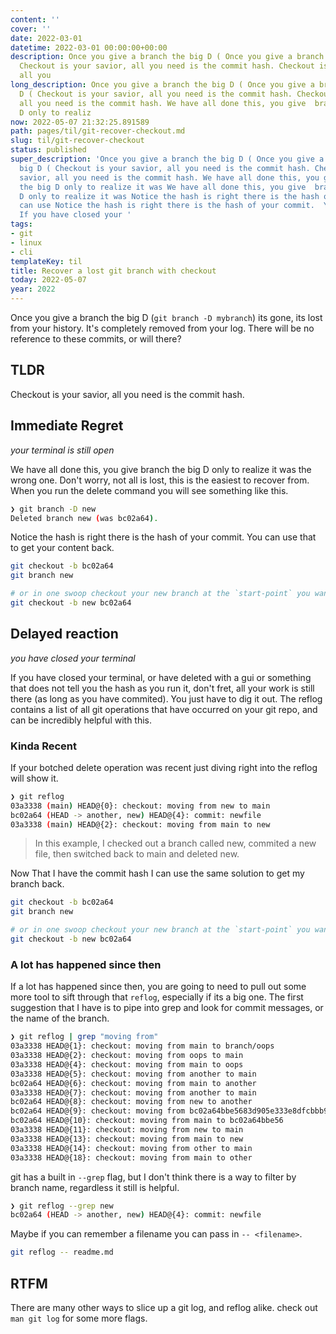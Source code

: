 ```yaml
---
content: ''
cover: ''
date: 2022-03-01
datetime: 2022-03-01 00:00:00+00:00
description: Once you give a branch the big D ( Once you give a branch the big D (
  Checkout is your savior, all you need is the commit hash. Checkout is your savior,
  all you
long_description: Once you give a branch the big D ( Once you give a branch the big
  D ( Checkout is your savior, all you need is the commit hash. Checkout is your savior,
  all you need is the commit hash. We have all done this, you give  branch the big
  D only to realiz
now: 2022-05-07 21:32:25.891589
path: pages/til/git-recover-checkout.md
slug: til/git-recover-checkout
status: published
super_description: 'Once you give a branch the big D ( Once you give a branch the
  big D ( Checkout is your savior, all you need is the commit hash. Checkout is your
  savior, all you need is the commit hash. We have all done this, you give  branch
  the big D only to realize it was We have all done this, you give  branch the big
  D only to realize it was Notice the hash is right there is the hash of your commit.  You
  can use Notice the hash is right there is the hash of your commit.  You can use
  If you have closed your '
tags:
- git
- linux
- cli
templateKey: til
title: Recover a lost git branch with checkout
today: 2022-05-07
year: 2022
---
```


Once you give a branch the big D (`git branch -D mybranch`) its gone,
its lost from your history.  It's completely removed from your log.
There will be no reference to these commits, or will there?

## TLDR

Checkout is your savior, all you need is the commit hash.

## Immediate Regret
_your terminal is still open_

We have all done this, you give  branch the big D only to realize it was
the wrong one.  Don't worry, not all is lost, this is the easiest to
recover from.  When you run the delete command you will see something
like this.


``` bash
❯ git branch -D new
Deleted branch new (was bc02a64).
```

Notice the hash is right there is the hash of your commit.  You can use
that to get your content back.

``` bash
git checkout -b bc02a64
git branch new

# or in one swoop checkout your new branch at the `start-point` you want
git checkout -b new bc02a64
```

## Delayed reaction
_you have closed your terminal_

If you have closed your terminal, or have deleted with a gui or
something that does not tell you the hash as you run it, don't fret, all
your work is still there (as long as you have commited).  You just have
to dig it out.  The reflog contains a list of all git operations that
have occurred on your git repo, and can be incredibly helpful with this.

### Kinda Recent

If your botched delete operation was recent just diving right into the
reflog will show it.

``` bash
❯ git reflog
03a3338 (main) HEAD@{0}: checkout: moving from new to main
bc02a64 (HEAD -> another, new) HEAD@{4}: commit: newfile
03a3338 (main) HEAD@{2}: checkout: moving from main to new
```

> In this example, I checked out a branch called new, commited a new
> file, then switched back to main and deleted new.

Now That I have the commit hash I can use the same solution to get my
branch back.

``` bash
git checkout -b bc02a64
git branch new

# or in one swoop checkout your new branch at the `start-point` you want
git checkout -b new bc02a64
```

### A lot has happened since then

If a lot has happened since then, you are going to need to pull out some
more tool to sift through that `reflog`, especially if its a big one.
The first suggestion that I have is to pipe into grep and look for
commit messages, or the name of the branch.


``` bash
❯ git reflog | grep "moving from"
03a3338 HEAD@{1}: checkout: moving from main to branch/oops
03a3338 HEAD@{2}: checkout: moving from oops to main
03a3338 HEAD@{4}: checkout: moving from main to oops
03a3338 HEAD@{5}: checkout: moving from another to main
bc02a64 HEAD@{6}: checkout: moving from main to another
03a3338 HEAD@{7}: checkout: moving from another to main
bc02a64 HEAD@{8}: checkout: moving from new to another
bc02a64 HEAD@{9}: checkout: moving from bc02a64bbe5683d905e333e8dfcbbb91a5e77549 to new
bc02a64 HEAD@{10}: checkout: moving from main to bc02a64bbe56
03a3338 HEAD@{11}: checkout: moving from new to main
03a3338 HEAD@{13}: checkout: moving from main to new
03a3338 HEAD@{14}: checkout: moving from other to main
03a3338 HEAD@{18}: checkout: moving from main to other
```

git has a built in `--grep` flag, but I don't think there is a way to
filter by branch name, regardless it still is helpful.

``` bash
❯ git reflog --grep new
bc02a64 (HEAD -> another, new) HEAD@{4}: commit: newfile
```

Maybe if you can remember a filename you can pass in `-- <filename>`.

``` bash
git reflog -- readme.md
```

## RTFM

There are many other ways to slice up a git log, and reflog alike. check
out `man git log` for some more flags.